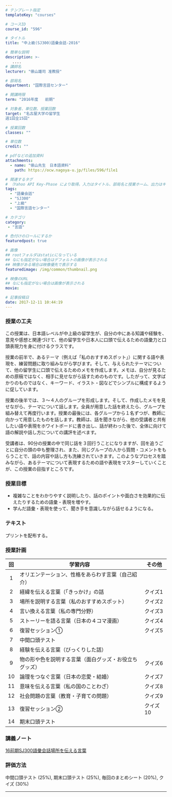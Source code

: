 ```yaml
---
# テンプレート指定
templateKey: "courses"

# コースID
course_id: "596"

# タイトル
title: "中上級(SJ300)語彙会話-2016"

# 簡単な説明
description: >-
   ....
# 講師名
lecturer: "俵山雄司 准教授"

# 部局名
department: "国際言語センター"

# 開講時限
term: "2016年度	前期"

# 対象者、単位数、授業回数
target: "名古屋大学の留学生
週1回全15回"

# 授業回数
classes: ""

# 単位数
credit: ""

# pdfなどの追加資料
attachments:
  - name: "俵山先生　日本語資料" 
    path: https://ocw.nagoya-u.jp/files/596/file1

# 関連するタグ
# （Yahoo API Key-Phase により取得。入力はタイトル、部局名と授業ホーム、出力はキーフレーズ（tags））
tags:
  - "語彙会話"
  - "SJ300"
  - "上級"
  - "国際言語センター"

# カテゴリ
category:
 - "言語"

# 色付けのロールにするか
featuredpost: true

# 画像
## rootフォルダはstaticになっている
## なにも指定がない場合はデフォルトの画像が表示される
## 映像がある場合は映像優先で表示する
featuredimage: /img/common/thumbnail.png

# 映像のURL
## なにも指定がない場合は画像が表示される
movie: 

# 記事投稿日
date: 2017-12-11 10:44:19
---
```


### 授業の工夫
この授業は、日本語レベルが中上級の留学生が、自分の中にある知識や経験を、意見や感想と関連づけて、他の留学生や日本人に口頭で伝えるための語彙力と口頭表現力を身に付けるクラスです。

授業の前半で、あるテーマ（例えば「私のおすすめスポット」）に関する語や表現を、練習問題に取り組みながら学びます。そして、与えられたテーマについて、他の留学生に口頭で伝えるためのメモを作成します。メモは、自分が見るための原稿ではなく、相手に見せながら話すためのものです。したがって、文字ばかりのものではなく、キーワード、イラスト・図などでシンプルに構成するように促しています。

授業の後半では、３～４人のグループを形成します。そして、作成したメモを見せながら、テーマについて話します。全員が用意した話を終えたら、グループを組み替えて再度行います。授業の最後には、各グループから１名ずつが、教師に向かって用意したものを話します。教師は、話を聞きながら、他の受講者と共有したい語や表現をホワイトボードに書き出し、話が終わった後で、全体に向けて語の解説や話し方についての講評を述べます。

受講者は、90分の授業の中で同じ話を３回行うことになりますが、回を追うごとに自分の頭の中も整理され、また、同じグループの人から質問・コメントをもらうことで、話の内容や話し方も洗練されていきます。このようなプロセスを踏みながら、あるテーマについて表現するための語や表現をマスターしていくことが、この授業の目指すところです。









### 授業目標
* 複雑なことをわかりやすく説明したり、話のポイントや面白さを効果的に伝えたりするための語彙・表現を増やす。
* 学んだ語彙・表現を使って、聞き手を意識しながら話せるようになる。

### テキスト
プリントを配布する。



### 授業計画
| 回 | 学習内容 |その他|
|:------------:|----------------------|--|
|1|オリエンテーション、性格をあらわす言葉（自己紹介）||
|2|経緯を伝える言葉（「きっかけ」の話 |クイズ1
|3|場所を説明する言葉（私のおすすめスポット）|クイズ2
|4|言い換える言葉（私の専門分野）|クイズ3
|5|ストーリーを語る言葉（日本の４コマ漫画）|クイズ4
|6|復習セッション①|クイズ5
|7|中間口頭テスト||
|8|経験を伝える言葉（びっくりした話）||
|9|物の形や色を説明する言葉（面白グッズ・お役立ちグッズ）|クイズ6
|10|論理をつなぐ言葉（日本の恋愛・結婚）|クイズ7
|11|意味を伝える言葉（私の国のことわざ）|クイズ8
|12|社会問題の言葉（教育・子育ての問題）|クイズ9
|13|復習セッション②|クイズ10
|14|期末口頭テスト||


### 講義ノート

[16前期SJ300語彙会話場所を伝える言葉](https://ocw.nagoya-u.jp/files/596/file1) 





### 評価方法
中間口頭テスト (25%), 期末口頭テスト (25%), 毎回のまとめシート (20%), クイズ (30%)



-----
